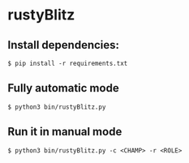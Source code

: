 # rustyBlitz

## Install dependencies:

```
$ pip install -r requirements.txt
```

## Fully automatic mode
```
$ python3 bin/rustyBlitz.py
```


## Run it in manual mode

```
$ python3 bin/rustyBlitz.py -c <CHAMP> -r <ROLE> 
```
